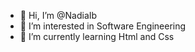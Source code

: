 - 👋 Hi, I’m @NadiaIb
- 👀 I’m interested in Software Engineering 
- 🌱 I’m currently learning Html and Css

<!---
NadiaIb/NadiaIb is a ✨ special ✨ repository because its `README.md` (this file) appears on your GitHub profile.
You can click the Preview link to take a look at your changes.
--->
